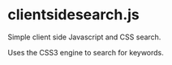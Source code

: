 clientsidesearch.js
===================
Simple client side Javascript and CSS search.

Uses the CSS3 engine to search for keywords.

